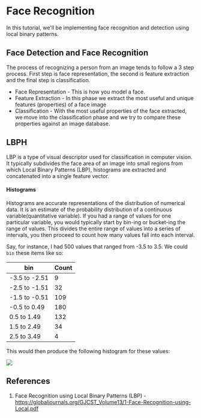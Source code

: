 Face Recognition
==================

In this tutorial, we'll be implementing face recognition and detection using local binary patterns.

## Face Detection and Face Recognition

The process of recognizing a person from an image tends to follow a 3 step process. First step is face representation, the second is feature extraction and the final step is classification.

* Face Representation - This is how you model a face.
* Feature Extraction - In this phase we extract the most useful and unique features (properties) of a face image
* Classification - With the most useful properties of the face extracted, we move into the classification phase and we try to compare these properties against an image database.

## LBPH

LBP is a type of visual descriptor used for classification in computer vision. It typically subdivides the face area of an image into small regions from which Local Binary Patterns (LBP), histograms are extracted and concatenated into a single feature vector.

#### Histograms

Histograms are accurate representations of the distribution of numerical data. It is an estimate of the probability distribution of a continuous variable(quantitative variable). If you had a range of values for one particular variable, you would typically start by bin-ing or bucket-ing the range of values. This divides the entire range of values into a series of intervals, you then proceed to count how many values fall into each interval.

Say, for instance, I had 500 values that ranged from -3.5 to 3.5. We could `bin` these items like so:

| bin | Count |
|--|--|
| -3.5 to -2.51 | 9 |
| -2.5 to -1.51 | 32 |
| -1.5 to -0.51 | 109 |
| -0.5 to 0.49 | 180 |
| 0.5 to 1.49 | 132 |
| 1.5 to 2.49 | 34 |
| 2.5 to 3.49 | 4 |

This would then produce the following histogram for these values:

![](https://upload.wikimedia.org/wikipedia/commons/thumb/1/1d/Example_histogram.png/220px-Example_histogram.png)


## References

1. Face Recognition using Local Binary Patterns (LBP) - https://globaljournals.org/GJCST_Volume13/1-Face-Recognition-using-Local.pdf
